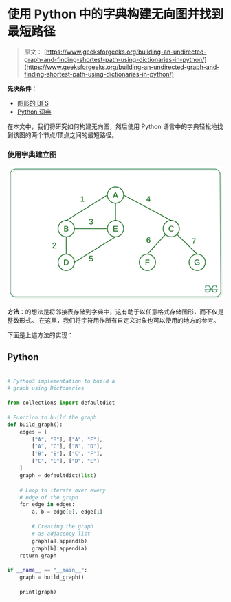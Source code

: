 # 使用 Python 中的字典构建无向图并找到最短路径

> 原文： [https://www.geeksforgeeks.org/building-an-undirected-graph-and-finding-shortest-path-using-dictionaries-in-python/](https://www.geeksforgeeks.org/building-an-undirected-graph-and-finding-shortest-path-using-dictionaries-in-python/)

**先决条件**：

*   [图形的 BFS](https://www.geeksforgeeks.org/breadth-first-search-or-bfs-for-a-graph/)
*   [Python 词典](https://www.geeksforgeeks.org/python-dictionary/)

在本文中，我们将研究如何构建无向图，然后使用 Python 语言中的字典轻松地找到该图的两个节点/顶点之间的最短路径。

### 使用字典建立图

[![](img/8ce2e0aa06f2a43ed582c49087df5166.png)](https://media.geeksforgeeks.org/wp-content/uploads/20200617040109/cool.jpg)

**方法**：的想法是将邻接表存储到字典中，这有助于以任意格式存储图形，而不仅是整数形式。 在这里，我们将字符用作所有自定义对象也可以使用的地方的参考。

下面是上述方法的实现：

## Python

```py

# Python3 implementation to build a  
# graph using Dictonaries 

from collections import defaultdict 

# Function to build the graph 
def build_graph(): 
    edges = [ 
        ["A", "B"], ["A", "E"],  
        ["A", "C"], ["B", "D"], 
        ["B", "E"], ["C", "F"], 
        ["C", "G"], ["D", "E"] 
    ] 
    graph = defaultdict(list) 

    # Loop to iterate over every  
    # edge of the graph 
    for edge in edges: 
        a, b = edge[0], edge[1] 

        # Creating the graph  
        # as adjacency list 
        graph[a].append(b) 
        graph[b].append(a) 
    return graph 

if __name__ == "__main__": 
    graph = build_graph() 

    print(graph) 

```